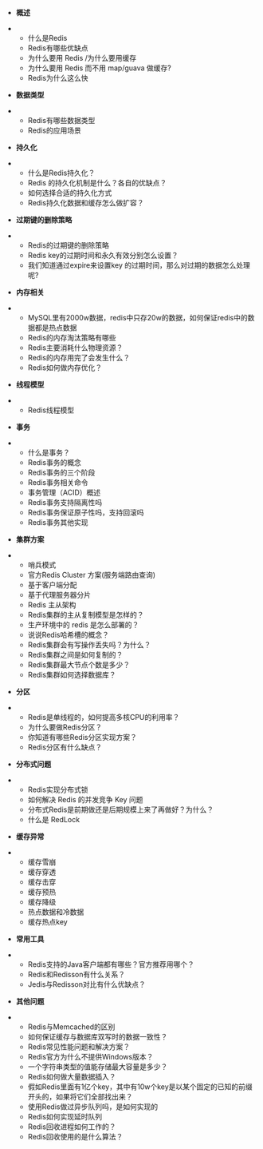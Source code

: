 - **概述**

- - 什么是Redis
  - Redis有哪些优缺点
  - 为什么要用 Redis /为什么要用缓存
  - 为什么要用 Redis 而不用 map/guava 做缓存?
  - Redis为什么这么快

- **数据类型**

- - Redis有哪些数据类型
  - Redis的应用场景

- **持久化**

- - 什么是Redis持久化？
  - Redis 的持久化机制是什么？各自的优缺点？
  - 如何选择合适的持久化方式
  - Redis持久化数据和缓存怎么做扩容？

- **过期键的删除策略**

- - Redis的过期键的删除策略
  - Redis key的过期时间和永久有效分别怎么设置？
  - 我们知道通过expire来设置key 的过期时间，那么对过期的数据怎么处理呢?

- **内存相关**

- - MySQL里有2000w数据，redis中只存20w的数据，如何保证redis中的数据都是热点数据
  - Redis的内存淘汰策略有哪些
  - Redis主要消耗什么物理资源？
  - Redis的内存用完了会发生什么？
  - Redis如何做内存优化？

- **线程模型**

- - Redis线程模型

- **事务**

- - 什么是事务？
  - Redis事务的概念
  - Redis事务的三个阶段
  - Redis事务相关命令
  - 事务管理（ACID）概述
  - Redis事务支持隔离性吗
  - Redis事务保证原子性吗，支持回滚吗
  - Redis事务其他实现

- **集群方案**

- - 哨兵模式 
  - 官方Redis Cluster 方案(服务端路由查询)
  - 基于客户端分配
  - 基于代理服务器分片
  - Redis 主从架构
  - Redis集群的主从复制模型是怎样的？
  - 生产环境中的 redis 是怎么部署的？
  - 说说Redis哈希槽的概念？
  - Redis集群会有写操作丢失吗？为什么？
  - Redis集群之间是如何复制的？
  - Redis集群最大节点个数是多少？
  - Redis集群如何选择数据库？

- **分区**

- - Redis是单线程的，如何提高多核CPU的利用率？
  - 为什么要做Redis分区？
  - 你知道有哪些Redis分区实现方案？
  - Redis分区有什么缺点？

- **分布式问题**

- - Redis实现分布式锁
  - 如何解决 Redis 的并发竞争 Key 问题
  - 分布式Redis是前期做还是后期规模上来了再做好？为什么？
  - 什么是 RedLock

- **缓存异常**

- - 缓存雪崩
  - 缓存穿透
  - 缓存击穿
  - 缓存预热
  - 缓存降级
  - 热点数据和冷数据
  - 缓存热点key

- **常用工具**

- - Redis支持的Java客户端都有哪些？官方推荐用哪个？
  - Redis和Redisson有什么关系？
  - Jedis与Redisson对比有什么优缺点？

- **其他问题**

- - Redis与Memcached的区别
  - 如何保证缓存与数据库双写时的数据一致性？
  - Redis常见性能问题和解决方案？
  - Redis官方为什么不提供Windows版本？
  - 一个字符串类型的值能存储最大容量是多少？
  - Redis如何做大量数据插入？
  - 假如Redis里面有1亿个key，其中有10w个key是以某个固定的已知的前缀开头的，如果将它们全部找出来？
  - 使用Redis做过异步队列吗，是如何实现的
  - Redis如何实现延时队列
  - Redis回收进程如何工作的？
  - Redis回收使用的是什么算法？